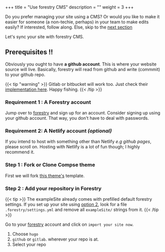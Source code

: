 +++
title = "Use forestry CMS"
description = ""
weight = 3
+++

Do you prefer managing your site using a CMS? Or would you like to make it easier for someone (a non-techie, perhaps) in your team to make edits easily? If interested, follow along. Else, skip to the [next section](../overview/)

Let's sync your site with forestry CMS.

## Prerequisites !!

Obviously you  ought to have __a github account__. This is where your website source will live. Basically, forestry will read from github and write (commmit) to your github repo.

{{< tip "warning" >}}
Gitlab or bitbucket will work too. Just check their [implementation here](https://forestry.io/guias/git-sync/gitlab/). Happy fishing.
{{< /tip >}}

### Requirement 1 : A Forestry account

Jump over to [forestry](https://bit.ly/forestry-account) and sign up for an account. Consider signing up using your github account. That way, you don't have to deal with passwords.

### Requirement 2: A Netlify account _(optional)_

If you intend to host with something other than Netlify _e.g github pages_, please scroll on. Hosting with Netlify is a lot of fun though; I highly recommend it.

### Step 1 : Fork or Clone Compse theme

First we will fork [this theme's](https://github.com/onweru/compose) template.

### Step 2 : Add your repository in Forestry

{{< tip >}}
The exampleSite already comes with prefilled default forestry settings. If you set up your site using [option 2](../getting-started/#option-2-recommended), look for a file `.forestry/settings.yml` and remove all `exampleSite/` strings from it.
{{< /tip >}}

Go to your [forestry](https://bit.ly/forestry-account)  account and click on `import your site now`.

1. Choose `hugo`
2. `github` or `gitlab`. wherever your repo is at.
3. Select your repo
